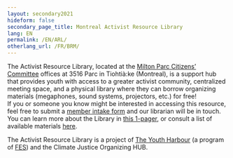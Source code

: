 ```yaml
---
layout: secondary2021
hideform: false
secondary_page_title: Montreal Activist Resource Library
lang: EN
permalink: /EN/ARL/
otherlang_url: /FR/BRM/
---
```

<!--StartFragment-->

The Activist Resource Library, located at the [Milton Parc Citizens’ Committee](https://ccmp-mpcc.com/en/home/) offices at 3516 Parc in Tiohtià:ke (Montreal), is a support hub that provides youth with access to a greater activist community, centralized meeting space, and a physical library where they can borrow organizing materials (megaphones, sound systems, projectors, etc.) for free!\
If you or someone you know might be interested in accessing this resource, feel free to submit a [member intake form](https://cryptpad.fr/form/#/2/form/view/v3bqAAYKdLUW-6EucYWDg5i2zPS1akelj1PuWnUQvKA/) and our librarian will be in touch. You can learn more about the Library in [this 1-pager](https://drive.google.com/file/d/10zrc7wr-o1YMTcfqsRoYSA-roMw9gj0p/view), or consult a list of available materials [here](https://bit.ly/resourcesARL). 

T﻿he Activist Resource Library is a project of [The Youth Harbour](https://www.theyouthharbour.org/) (a program of [FES](https://www.fesplanet.org/)) and the Climate Justice Organizing HUB. 

<!--EndFragment-->